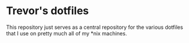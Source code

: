 # Trevor's dotfiles

This repository just serves as a central repository for the various dotfiles that I use on pretty much all of my *nix machines.

